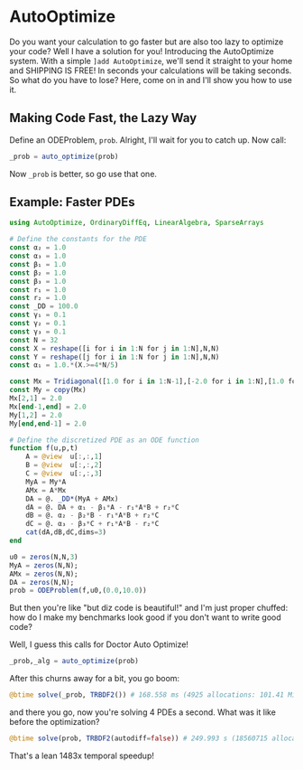 # AutoOptimize

Do you want your calculation to go faster but are also too lazy to
optimize your code? Well I have a solution for you! Introducing the
AutoOptimize system. With a simple `]add AutoOptimize`, we'll send
it straight to your home and SHIPPING IS FREE! In seconds your
calculations will be taking seconds. So what do you have to lose?
Here, come on in and I'll show you how to use it.

## Making Code Fast, the Lazy Way

Define an ODEProblem, `prob`. Alright, I'll wait for you to catch
up. Now call:

```julia
_prob = auto_optimize(prob)
```

Now `_prob` is better, so go use that one.

## Example: Faster PDEs

```julia
using AutoOptimize, OrdinaryDiffEq, LinearAlgebra, SparseArrays

# Define the constants for the PDE
const α₂ = 1.0
const α₃ = 1.0
const β₁ = 1.0
const β₂ = 1.0
const β₃ = 1.0
const r₁ = 1.0
const r₂ = 1.0
const _DD = 100.0
const γ₁ = 0.1
const γ₂ = 0.1
const γ₃ = 0.1
const N = 32
const X = reshape([i for i in 1:N for j in 1:N],N,N)
const Y = reshape([j for i in 1:N for j in 1:N],N,N)
const α₁ = 1.0.*(X.>=4*N/5)

const Mx = Tridiagonal([1.0 for i in 1:N-1],[-2.0 for i in 1:N],[1.0 for i in 1:N-1])
const My = copy(Mx)
Mx[2,1] = 2.0
Mx[end-1,end] = 2.0
My[1,2] = 2.0
My[end,end-1] = 2.0

# Define the discretized PDE as an ODE function
function f(u,p,t)
    A = @view  u[:,:,1]
    B = @view  u[:,:,2]
    C = @view  u[:,:,3]
    MyA = My*A
    AMx = A*Mx
    DA = @. _DD*(MyA + AMx)
    dA = @. DA + α₁ - β₁*A - r₁*A*B + r₂*C
    dB = @. α₂ - β₂*B - r₁*A*B + r₂*C
    dC = @. α₃ - β₃*C + r₁*A*B - r₂*C
    cat(dA,dB,dC,dims=3)
end

u0 = zeros(N,N,3)
MyA = zeros(N,N);
AMx = zeros(N,N);
DA = zeros(N,N);
prob = ODEProblem(f,u0,(0.0,10.0))
```

But then you're like "but diz code is beautiful!" and I'm just proper
chuffed: how do I make my benchmarks look good if you don't want to
write good code?

Well, I guess this calls for Doctor Auto Optimize!

```julia
_prob,_alg = auto_optimize(prob)
```

After this churns away for a bit, you go boom:

```julia
@btime solve(_prob, TRBDF2()) # 168.558 ms (4925 allocations: 101.41 MiB)
```

and there you go, now you're solving 4 PDEs a second. What was it like
before the optimization?

```julia
@btime solve(prob, TRBDF2(autodiff=false)) # 249.993 s (18560715 allocations: 1281.93 GiB)
```

That's a lean 1483x temporal speedup!
